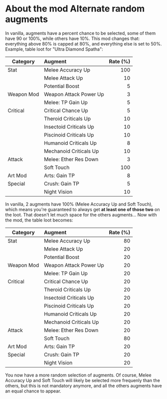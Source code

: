 # About the mod Alternate random augments

In vanilla, augments have a percent chance to be selected, some of them have 90 or 100%, while others have 10%.
This mod changes that: everything above 80% is capped at 80%, and everything else is set to 50%.
Example, table loot for "Ultra Diamond Spatha":

| Category  | Augment                   | Rate (%)  |
| --------- |:--------------------------| -----:|
| Stat      | Melee Accuracy Up         | 100 |
|           | Melee Attack Up           |  10 |
|           | Potential Boost           |   5 |
| Weapon Mod| Weapon Attack Power Up    |   3 |
|           | Melee: TP Gain Up         |   5 |
| Critical  | Critical Chance Up        |   5 |
|           | Theroid Criticals Up      |  10 |
|           | Insectoid Criticals Up    |  10 |
|           | Piscinoid Criticals Up    |  10 |
|           | Humanoid Criticals Up     |   8 |
|           | Mechanoid Criticals Up    |  10 |
| Attack    | Melee: Ether Res Down     |   3 |
|           | Soft Touch                | 100 |
| Art Mod   | Arts: Gain TP             |   8 |
| Special   | Crush: Gain TP            |   5 |
|           | Night Vision              |  10 |

In vanilla, 2 augments have 100% (Melee Accuracy Up and Soft Touch), which means you're guaranteed to always get **at least one of those two** on the loot. That doesn't let much space for the others augments...
Now with the mod, the table loot becomes:

| Category  | Augment                   | Rate (%)  |
| --------- |:--------------------------| -----:|
| Stat      | Melee Accuracy Up         | 80 |
|           | Melee Attack Up           | 20 |
|           | Potential Boost           | 20 |
| Weapon Mod| Weapon Attack Power Up    | 20 |
|           | Melee: TP Gain Up         | 20 |
| Critical  | Critical Chance Up        | 20 |
|           | Theroid Criticals Up      | 20 |
|           | Insectoid Criticals Up    | 20 |
|           | Piscinoid Criticals Up    | 20 |
|           | Humanoid Criticals Up     | 20 |
|           | Mechanoid Criticals Up    | 20 |
| Attack    | Melee: Ether Res Down     | 20 |
|           | Soft Touch                | 80 |
| Art Mod   | Arts: Gain TP             | 20 |
| Special   | Crush: Gain TP            | 20 |
|           | Night Vision              | 20 |

You now have a more random selection of augments. Of course, Melee Accuracy Up and Soft Touch will likely be selected more frequenly than the others, but this is not mandatory anymore, and all the others augments have an equal chance to appear.